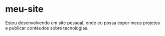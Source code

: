 # meu-site
Estou desenvolvendo um site pessoal, onde eu possa expor meus projetos e publicar contéudos sobre tecnologias.
